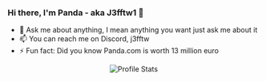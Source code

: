 ### Hi there, I'm Panda - aka J3fftw1 👋

- 💬 Ask me about anything, I mean anything you want just ask me about it
- 📫 You can reach me on Discord, j3fftw
- ⚡ Fun fact: Did you know Panda.com is worth 13 million euro

<p align="center">
  <img src="https://github-readme-stats.vercel.app/api?username=J3fftw1&show_icons=true" alt="Profile Stats">
</p>
